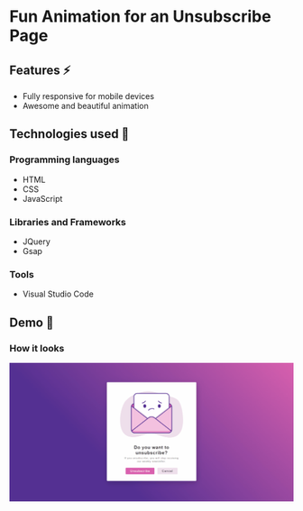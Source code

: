 # Fun Animation for an Unsubscribe Page

## Features ⚡
* Fully responsive for mobile devices
* Awesome and beautiful animation

## Technologies used 🚩
### Programming languages
* HTML
* CSS
* JavaScript
### Libraries and Frameworks
* JQuery
* Gsap

### Tools
* Visual Studio Code

## Demo 🚩

### How it looks 

![Desktop View](desktopviewpage.gif)
